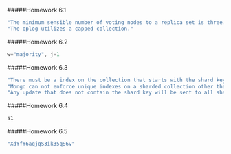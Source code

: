 #####Homework 6.1

```javascript
"The minimum sensible number of voting nodes to a replica set is three."
"The oplog utilizes a capped collection."
```

#####Homework 6.2

```javascript
w="majority", j=1
```

#####Homework 6.3

```javascript
"There must be a index on the collection that starts with the shard key."
"Mongo can not enforce unique indexes on a sharded collection other than the shard key."
"Any update that does not contain the shard key will be sent to all shards."
```

#####Homework 6.4

```javascript
s1
```

#####Homework 6.5

```javascript
"XdYfY6aqjqS3ik35qS6v"
```
